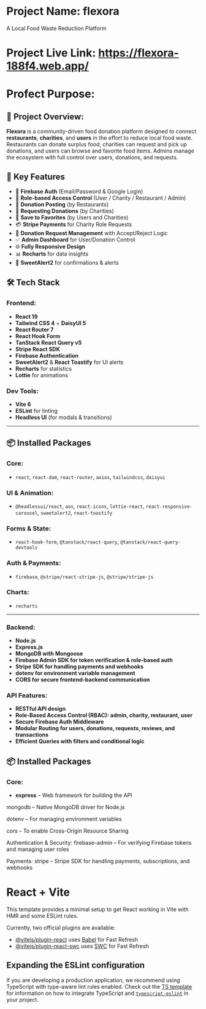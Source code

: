 # Project Name: flexora
A Local Food Waste Reduction Platform

# Project Live Link: https://flexora-188f4.web.app/

# Profect Purpose:

## 📌 Project Overview:
**Flexora** is a community-driven food donation platform designed to connect **restaurants**, **charities**, and **users** in the effort to reduce local food waste. Restaurants can donate surplus food, charities can request and pick up donations, and users can browse and favorite food items. Admins manage the ecosystem with full control over users, donations, and requests.

## 🚀 Key Features

- 🔐 **Firebase Auth** (Email/Password & Google Login)
- 👤 **Role-based Access Control** (User / Charity / Restaurant / Admin)
- 🍱 **Donation Posting** (by Restaurants)
- 🙋 **Requesting Donations** (by Charities)
- 💖 **Save to Favorites** (by Users and Charities)
- 💳 **Stripe Payments** for Charity Role Requests
- 🧾 **Donation Request Management** with Accept/Reject Logic
- ✅ **Admin Dashboard** for User/Donation Control
- 🌐 **Fully Responsive Design**
- 📊 **Recharts** for data insights
- 🔔 **SweetAlert2** for confirmations & alerts

## 🛠️ Tech Stack

### Frontend:
- **React 19**
- **Tailwind CSS 4** + **DaisyUI 5**
- **React Router 7**
- **React Hook Form**
- **TanStack React Query v5**
- **Stripe React SDK**
- **Firebase Authentication**
- **SweetAlert2** & **React Toastify** for UI alerts
- **Recharts** for statistics
- **Lottie** for animations

### Dev Tools:
- **Vite 6**
- **ESLint** for linting
- **Headless UI** (for modals & transitions)

---

## 📦 Installed Packages

### Core:
- `react`, `react-dom`, `react-router`, `axios`, `tailwindcss`, `daisyui`

### UI & Animation:
- `@headlessui/react`, `aos`, `react-icons`, `lottie-react`, `react-responsive-carousel`, `sweetalert2`, `react-toastify`

### Forms & State:
- `react-hook-form`, `@tanstack/react-query`, `@tanstack/react-query-devtools`

### Auth & Payments:
- `firebase`, `@stripe/react-stripe-js`, `@stripe/stripe-js`

### Charts:
- `recharts`

---

### Backend:

- **Node.js**
- **Express.js**
- **MongoDB with Mongoose**
- **Firebase Admin SDK for token verification & role-based auth**
- **Stripe SDK for handling payments and webhooks**
- **dotenv for environment variable management**
- **CORS for secure frontend-backend communication**

### API Features:

- **RESTful API design**
- **Role-Based Access Control (RBAC): admin, charity, restaurant, user**
- **Secure Firebase Auth Middleware**
- **Modular Routing for users, donations, requests, reviews, and transactions**
- **Efficient Queries with filters and conditional logic**

## 📦 Installed Packages

### Core:
- **express** – Web framework for building the API

mongodb – Native MongoDB driver for Node.js

dotenv – For managing environment variables

cors – To enable Cross-Origin Resource Sharing

Authentication & Security:
firebase-admin – For verifying Firebase tokens and managing user roles

Payments:
stripe – Stripe SDK for handling payments, subscriptions, and webhooks













# React + Vite

This template provides a minimal setup to get React working in Vite with HMR and some ESLint rules.

Currently, two official plugins are available:

- [@vitejs/plugin-react](https://github.com/vitejs/vite-plugin-react/blob/main/packages/plugin-react) uses [Babel](https://babeljs.io/) for Fast Refresh
- [@vitejs/plugin-react-swc](https://github.com/vitejs/vite-plugin-react/blob/main/packages/plugin-react-swc) uses [SWC](https://swc.rs/) for Fast Refresh

## Expanding the ESLint configuration

If you are developing a production application, we recommend using TypeScript with type-aware lint rules enabled. Check out the [TS template](https://github.com/vitejs/vite/tree/main/packages/create-vite/template-react-ts) for information on how to integrate TypeScript and [`typescript-eslint`](https://typescript-eslint.io) in your project.
